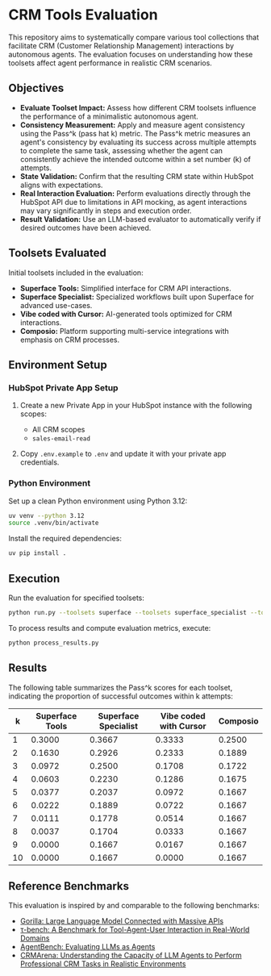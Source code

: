 # CRM Tools Evaluation

This repository aims to systematically compare various tool collections that facilitate CRM (Customer Relationship Management) interactions by autonomous agents. The evaluation focuses on understanding how these toolsets affect agent performance in realistic CRM scenarios.

## Objectives

- **Evaluate Toolset Impact:** Assess how different CRM toolsets influence the performance of a minimalistic autonomous agent.
- **Consistency Measurement:** Apply and measure agent consistency using the Pass^k (pass hat k) metric. The Pass^k metric measures an agent's consistency by evaluating its success across multiple attempts to complete the same task, assessing whether the agent can consistently achieve the intended outcome within a set number (k) of attempts.
- **State Validation:** Confirm that the resulting CRM state within HubSpot aligns with expectations.
- **Real Interaction Evaluation:** Perform evaluations directly through the HubSpot API due to limitations in API mocking, as agent interactions may vary significantly in steps and execution order.
- **Result Validation:** Use an LLM-based evaluator to automatically verify if desired outcomes have been achieved.

## Toolsets Evaluated

Initial toolsets included in the evaluation:
- **Superface Tools:** Simplified interface for CRM API interactions.
- **Superface Specialist:** Specialized workflows built upon Superface for advanced use-cases.
- **Vibe coded with Cursor:** AI-generated tools optimized for CRM interactions.
- **Composio:** Platform supporting multi-service integrations with emphasis on CRM processes.

## Environment Setup

### HubSpot Private App Setup

1. Create a new Private App in your HubSpot instance with the following scopes:
   - All CRM scopes
   - `sales-email-read`

2. Copy `.env.example` to `.env` and update it with your private app credentials.

### Python Environment

Set up a clean Python environment using Python 3.12:

```bash
uv venv --python 3.12
source .venv/bin/activate
```

Install the required dependencies:

```bash
uv pip install .
```

## Execution

Run the evaluation for specified toolsets:

```bash
python run.py --toolsets superface --toolsets superface_specialist --toolsets composio --toolsets vibecode --seed 42 --trials 10
```

To process results and compute evaluation metrics, execute:

```bash
python process_results.py
```

## Results

The following table summarizes the Pass^k scores for each toolset, indicating the proportion of successful outcomes within k attempts:

| k | Superface Tools | Superface Specialist | Vibe coded with Cursor | Composio |
|---|-----------------|----------------------|------------------------|----------|
| 1 | 0.3000          | 0.3667               | 0.3333                 | 0.2500   |
| 2 | 0.1630          | 0.2926               | 0.2333                 | 0.1889   |
| 3 | 0.0972          | 0.2500               | 0.1708                 | 0.1722   |
| 4 | 0.0603          | 0.2230               | 0.1286                 | 0.1675   |
| 5 | 0.0377          | 0.2037               | 0.0972                 | 0.1667   |
| 6 | 0.0222          | 0.1889               | 0.0722                 | 0.1667   |
| 7 | 0.0111          | 0.1778               | 0.0514                 | 0.1667   |
| 8 | 0.0037          | 0.1704               | 0.0333                 | 0.1667   |
| 9 | 0.0000          | 0.1667               | 0.0167                 | 0.1667   |
|10 | 0.0000          | 0.1667               | 0.0000                 | 0.1667   |

## Reference Benchmarks

This evaluation is inspired by and comparable to the following benchmarks:

- [Gorilla: Large Language Model Connected with Massive APIs](https://arxiv.org/abs/2305.15334)
- [τ-bench: A Benchmark for Tool-Agent-User Interaction in Real-World Domains](https://arxiv.org/abs/2406.12045)
- [AgentBench: Evaluating LLMs as Agents](https://arxiv.org/abs/2308.03688)
- [CRMArena: Understanding the Capacity of LLM Agents to Perform Professional CRM Tasks in Realistic Environments](https://arxiv.org/abs/2411.02305)

